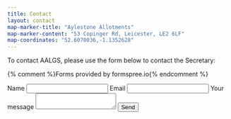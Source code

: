 ```yaml
---
title: Contact
layout: contact
map-marker-title: "Aylestone Allotments"
map-marker-content: "53 Copinger Rd, Leicester, LE2 6LF"
map-coordinates: "52.6070036,-1.1352628"
---
```


To contact AALGS, please use the form below to contact the Secretary:

{% comment %}Forms provided by formspree.io{% endcomment %}

<form action="http://formspree.io/{{ site.email }}"
      method="POST">
	<label>Name</label>
    <input type="text" name="name"> 
    <input type="text" name="_gotcha" style="display: none;">
	<label>Email</label>
    <input type="email" name="_replyto">
    <label>Your message</label>
	<textarea name="message"></textarea>
    <input type="submit" value="Send">
	<input type="hidden" name="_next" value="{{site.url}}{{site.baseurl}}/contact" />
</form>